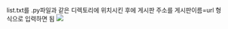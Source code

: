list.txt를 .py파일과 같은 디렉토리에 위치시킨 후에 게시판 주소를 
게시판이름=url 
형식으로 입력하면 됨
<img src="https://user-images.githubusercontent.com/42348176/95067937-80319800-073f-11eb-99a5-b23e8cb1b935.png" />
